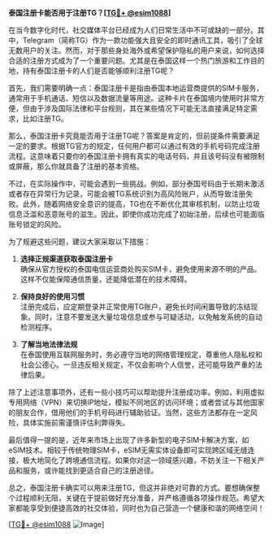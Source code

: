 **泰国注册卡能否用于注册TG？[[TG💪+ @esim1088](https://t.me/s/esim1088)]**

在当今数字化时代，社交媒体平台已经成为人们日常生活中不可或缺的一部分。其中，Telegram（简称TG）作为一款功能强大且安全的即时通讯工具，吸引了全球无数用户的关注。然而，对于那些身处海外或希望保护隐私的用户来说，如何选择合适的注册方式成为了一个重要问题。尤其是在泰国这样一个热门旅游和工作目的地，持有泰国注册卡的人们是否能够顺利注册TG呢？

首先，我们需要明确一点：泰国注册卡是指由泰国本地运营商提供的SIM卡服务，通常用于手机通话、短信以及数据流量等用途。这种卡片在泰国境内使用时非常方便，但由于涉及国际法律和平台规则，其在某些情况下可能无法直接满足特定需求，比如注册TG。

那么，泰国注册卡究竟能否用于注册TG呢？答案是肯定的，但前提条件需要满足一定的要求。根据TG官方的规定，任何用户都可以通过有效的手机号码完成注册流程。这意味着只要你的泰国注册卡拥有真实的电话号码，并且该号码没有被限制或屏蔽，那么你就具备了注册的基本资格。

不过，在实际操作中，可能会遇到一些挑战。例如，部分泰国号码由于长期未激活或者存在异常行为记录，可能会被TG系统识别为高风险账户，从而导致注册失败。此外，随着网络安全意识的提高，TG也在不断优化其审核机制，以防止垃圾信息泛滥和恶意账号的滋生。因此，即使你成功完成了初始注册，后续也可能面临账号锁定的风险。

为了规避这些问题，建议大家采取以下措施：

1. **选择正规渠道获取泰国注册卡**  
   确保从官方授权的泰国电信运营商处购买SIM卡，避免使用来源不明的产品。这样不仅能保障通信质量，还能降低潜在的技术障碍。

2. **保持良好的使用习惯**  
   注册完成后，应定期登录并正常使用TG账户，避免长时间闲置导致的冻结现象。同时，注意不要发送大量垃圾信息或参与可疑活动，以免触发系统的自动检测程序。

3. **了解当地法律法规**  
   在泰国使用互联网服务时，务必遵守当地的网络管理规定，尊重他人隐私权和社会公德心。一旦违反相关规定，不仅会影响个人信誉，还可能导致严重的法律后果。

除了上述注意事项外，还有一些小技巧可以帮助提升注册成功率。例如，利用虚拟专用网络（VPN）来切换IP地址，模拟不同地区的访问环境；或者尝试与其他国家的朋友合作，借用他们的手机号码进行辅助验证。当然，这些方法都存在一定风险，具体实施前需谨慎评估利弊得失。

最后值得一提的是，近年来市场上出现了许多新型的电子SIM卡解决方案，如eSIM技术。相较于传统物理SIM卡，eSIM无需实体设备即可实现跨区域无缝连接，极大地简化了跨境通信流程。如果你对这一领域感兴趣，不妨关注一下相关产品和服务，或许能找到更适合自己的注册途径。

总之，泰国注册卡确实可以用来注册TG，但这并非绝对可靠的方式。要想确保整个过程顺利无阻，关键在于提前做好充分准备，并严格遵循各项操作规范。希望大家都能享受到便捷高效的社交体验，同时也为自己营造一个健康和谐的网络空间！

[[TG💪+ @esim1088](https://t.me/s/esim1088) ![Image](https://i.postimg.cc/4NQfJmqS/Snipaste-2025-05-13-00-14-12.png)]
